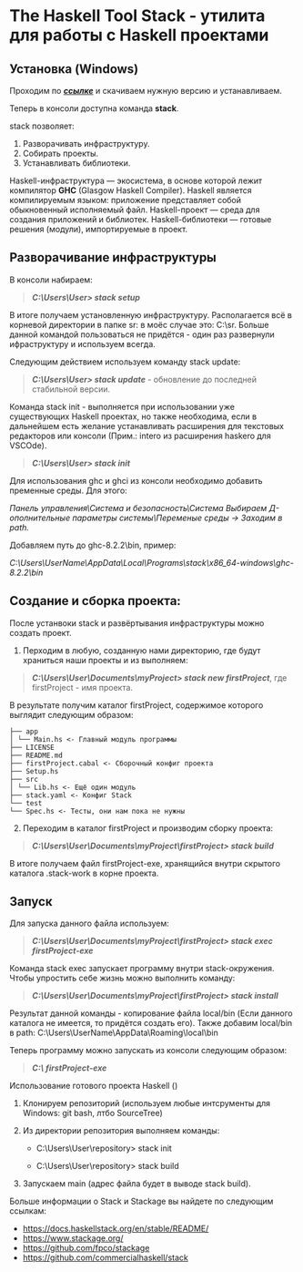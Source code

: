 The Haskell Tool Stack - утилита для работы с Haskell проектами
===

Установка (Windows)
---

Проходим по [***ссылке***](https://docs.haskellstack.org/en/stable/install_and_upgrade/) и скачиваем нужную версию и устанавливаем.

Теперь в консоли доступна команда **stack**.

stack позволяет:

1. Разворачивать инфраструктуру.
1. Собирать проекты.
1. Устанавливать библиотеки.

Haskell-инфраструктура — экосистема, в основе которой лежит компилятор **GHC** (Glasgow Haskell Compiler).
Haskell является компилируемым языком: приложение представляет собой обыкновенный исполняемый файл.
Haskell-проект — среда для создания приложений и библиотек.
Haskell-библиотеки — готовые решения (модули), импортируемые в проект.

Разворачивание инфраструктуры
---

В консоли набираем:

>***C:\Users\User> stack setup***

В итоге получаем установленную инфраструктуру. Располагается всё в корневой директории в папке sr:
в моёс случае это: C:\sr. Больше данной командой пользоваться не придётся - один раз развернули ифраструктуру и используем всегда.

Следующим действием используем команду stack update:

>***C:\Users\User> stack update*** - обновление до последней стабильной версии.

Команда stack init - выполняется при использовании уже существующих Haskell проектах, но также необходима, если в дальнейшем есть желание устанавливать расширения для текстовых редакторов или консоли (Прим.: intero из расширения haskero для VSCOde).

>***C:\Users\User> stack init***

Для использования ghc и ghci из консоли необходимо добавить пременные среды. Для этого:

*Панель управления\Система и безопасность\Система Выбираем Д-ополнительные параметры системы\Переменые среды -> Заходим в path.*

Добавляем путь до ghc-8.2.2\bin, пример:

*C:\Users\UserName\AppData\Local\Programs\stack\x86_64-windows\ghc-8.2.2\bin*

Создание и сборка проекта:
---

После устанвоки stack и развёртывания инфраструктуры можно создать проект.

1. Перходим в любую, созданную нами директорию, где будут храниться наши проекты и из выполняем:

>***C:\Users\User\Documents\myProject> stack new firstProject***, где firstProject - имя проекта.

В результате получим каталог firstProject, содержимое которого выглядит следующим образом:

```.
├── app
│ └── Main.hs <- Главный модуль программы
├── LICENSE
├── README.md
├── firstProject.cabal <- Сборочный конфиг проекта
├── Setup.hs
├── src
│ └── Lib.hs <- Ещё один модуль
├── stack.yaml <- Конфиг Stack
└── test
└── Spec.hs <- Тесты, они нам пока не нужны
```

2. Переходим в каталог firstProject и производим сборку проекта:

>***C:\Users\User\Documents\myProject\firstProject> stack build***

В итоге получаем файл firstProject-exe, хранящийся внутри скрытого каталога .stack-work
в корне проекта.

Запуск
---

Для запуска данного файла используем:

>***C:\Users\User\Documents\myProject\firstProject> stack exec firstProject-exe***

Команда stack exec запускает программу внутри stack-окружения. Чтобы упростить себе жизнь можно выполнить команду:

>***C:\Users\User\Documents\myProject\firstProject> stack install***

Результат данной команды - копирование файла local/bin (Если данного каталога не имеется, то придётся создать его). 
Также добавим local/bin в path: C:\Users\UserName\AppData\Roaming\local\bin

Теперь программу можно запускать из консоли следующим образом:

>***C:\ firstProject-exe***

Использование готового проекта Haskell ()

1. Клонируем репозиторий (используем любые интсрументы для Windows: git bash, лтбо SourceTree)

2. Из директории репозитория выполняем команды:

      - C:\Users\User\repository> stack init

      - C:\Users\User\repository> stack build

4. Запускаем main (адрес файла будет в выводе stack build).

Больше информации о Stack и Stackage вы найдете по следующим ссылкам:

- <https://docs.haskellstack.org/en/stable/README/>
- <https://www.stackage.org/>
- <https://github.com/fpco/stackage>
- <https://github.com/commercialhaskell/stack>